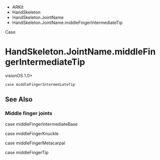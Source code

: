 

- ARKit
- HandSkeleton
- HandSkeleton.JointName
-  HandSkeleton.JointName.middleFingerIntermediateTip 

Case

# HandSkeleton.JointName.middleFingerIntermediateTip

visionOS 1.0+

``` source
case middleFingerIntermediateTip
```

## See Also

### Middle finger joints

case middleFingerIntermediateBase

case middleFingerKnuckle

case middleFingerMetacarpal

case middleFingerTip

